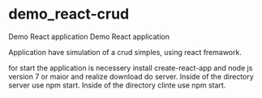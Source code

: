 # demo_react-crud
Demo React application
Demo React application

Application have simulation of a crud simples, using react fremawork.

for start the application is necessery install create-react-app and node js version 7 or maior and realize download do server. Inside of the directory server use npm start. Inside of the directory clinte use npm start.
